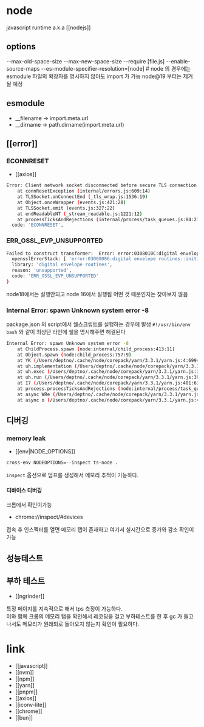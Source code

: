 # node

javascript runtime a.k.a [[nodejs]]

## options
--max-old-space-size
--max-new-space-size
--require [file.js]
--enable-source-maps
--es-module-specifier-resolution=[node] # node 의 경우에는 esmodule 파일의 확장자를 명시하지 않아도 import 가 가능 node@19 부터는 제거될 예정

## esmodule
- __filename -> import.meta.url
- __dirname -> path.dirname(import.meta.url)
 

## [[error]]
### ECONNRESET
- [[axios]]
```sh
Error: Client network socket disconnected before secure TLS connection was established
    at connResetException (internal/errors.js:609:14)
    at TLSSocket.onConnectEnd (_tls_wrap.js:1536:19)
    at Object.onceWrapper (events.js:421:28)
    at TLSSocket.emit (events.js:327:22)
    at endReadableNT (_stream_readable.js:1221:12)
    at processTicksAndRejections (internal/process/task_queues.js:84:21) {
  code: 'ECONNRESET',
```

### ERR_OSSL_EVP_UNSUPPORTED
```sh
Failed to construct transformer:  Error: error:0308010C:digital envelope routines::unsupported
  opensslErrorStack: [ 'error:03000086:digital envelope routines::initialization error' ],
  library: 'digital envelope routines',
  reason: 'unsupported',
  code: 'ERR_OSSL_EVP_UNSUPPORTED'
}
```
node18에서는 실행안되고 node 16에서 실행됨 어떤 것 때문인지는 찾아보지 않음

### Internal Error: spawn Unknown system error -8
package.json 의 script에서 쉘스크립트를 실행하는 경우에 발생
`#!/usr/bin/env bash`
와 같이 최상단 라인에 쉘을 명시해주면 해결된다
```sh
Internal Error: spawn Unknown system error -8
    at ChildProcess.spawn (node:internal/child_process:413:11)
    at Object.spawn (node:child_process:757:9)
    at YK (/Users/deptno/.cache/node/corepack/yarn/3.3.1/yarn.js:4:6994)
    at uh.implementation (/Users/deptno/.cache/node/corepack/yarn/3.3.1/yarn.js:392:17802)
    at uh.exec (/Users/deptno/.cache/node/corepack/yarn/3.3.1/yarn.js:395:1585)
    at uh.run (/Users/deptno/.cache/node/corepack/yarn/3.3.1/yarn.js:395:1756)
    at I7 (/Users/deptno/.cache/node/corepack/yarn/3.3.1/yarn.js:401:6331)
    at process.processTicksAndRejections (node:internal/process/task_queues:95:5)
    at async WRe (/Users/deptno/.cache/node/corepack/yarn/3.3.1/yarn.js:403:16)
    at async o (/Users/deptno/.cache/node/corepack/yarn/3.3.1/yarn.js:403:146)
```

## 디버깅
### memory leak
- [[env|NODE_OPTIONS]]

```sh
cross-env NODEOPTIONS=--inspect ts-node .
```

`inspect` 옵션으로 덤프를 생성해서 메모리 추적이 가능하다.

#### 디바이스 디버깅
크롬에서 확인이가능
- chrome://inspect/#devices

접속 후 인스펙터를 열면 메모리 탭이 존재하고 여기서 실시간으로 증가와 감소 확인이 가능

## 성능테스트
## 부하 테스트
- [[ngrinder]]

특정 페이지를 지속적으로 해서 tps 측정이 가능하다.  
이와 함께 크롬의 메모리 탭을 확인해서 레코딩을 걸고 부하테스트를 한 후 gc 가 돌고나서도 메모리가 원래되로 돌아오지 않는지 확인이 필요하다.  

# link
- [[javascript]]
- [[nvm]]
- [[npm]]
- [[yarn]]
- [[pnpm]]
- [[axios]]
- [[iconv-lite]]
- [[chrome]]
- [[bun]]
